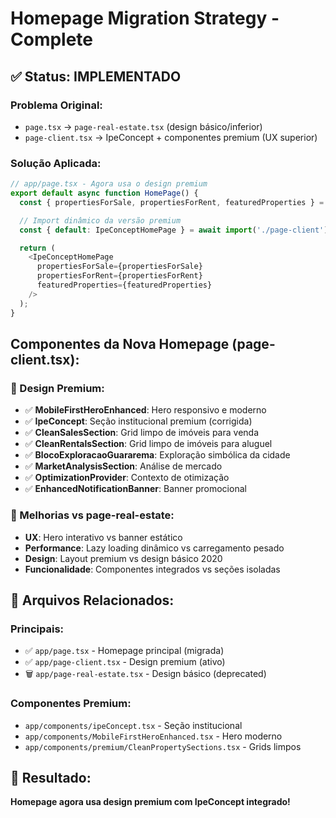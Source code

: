 # Homepage Migration Strategy - Complete

## ✅ Status: IMPLEMENTADO

### Problema Original:

- `page.tsx` → `page-real-estate.tsx` (design básico/inferior)
- `page-client.tsx` → IpeConcept + componentes premium (UX superior)

### Solução Aplicada:

```typescript
// app/page.tsx - Agora usa o design premium
export default async function HomePage() {
  const { propertiesForSale, propertiesForRent, featuredProperties } = await getProperties();

  // Import dinâmico da versão premium
  const { default: IpeConceptHomePage } = await import('./page-client');

  return (
    <IpeConceptHomePage
      propertiesForSale={propertiesForSale}
      propertiesForRent={propertiesForRent}
      featuredProperties={featuredProperties}
    />
  );
}
```

## Componentes da Nova Homepage (page-client.tsx):

### 🎨 Design Premium:

- ✅ **MobileFirstHeroEnhanced**: Hero responsivo e moderno
- ✅ **IpeConcept**: Seção institucional premium (corrigida)
- ✅ **CleanSalesSection**: Grid limpo de imóveis para venda
- ✅ **CleanRentalsSection**: Grid limpo de imóveis para aluguel
- ✅ **BlocoExploracaoGuararema**: Exploração simbólica da cidade
- ✅ **MarketAnalysisSection**: Análise de mercado
- ✅ **OptimizationProvider**: Contexto de otimização
- ✅ **EnhancedNotificationBanner**: Banner promocional

### 🚀 Melhorias vs page-real-estate:

- **UX**: Hero interativo vs banner estático
- **Performance**: Lazy loading dinâmico vs carregamento pesado
- **Design**: Layout premium vs design básico 2020
- **Funcionalidade**: Componentes integrados vs seções isoladas

## 📂 Arquivos Relacionados:

### Principais:

- ✅ `app/page.tsx` - Homepage principal (migrada)
- ✅ `app/page-client.tsx` - Design premium (ativo)
- 🗑️ `app/page-real-estate.tsx` - Design básico (deprecated)

### Componentes Premium:

- `app/components/ipeConcept.tsx` - Seção institucional
- `app/components/MobileFirstHeroEnhanced.tsx` - Hero moderno
- `app/components/premium/CleanPropertySections.tsx` - Grids limpos

## 🎯 Resultado:

**Homepage agora usa design premium com IpeConcept integrado!**
